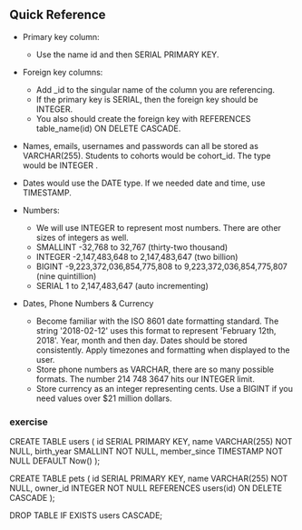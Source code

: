 ## Quick Reference
* Primary key column:
  * Use the name id and then SERIAL PRIMARY KEY.

* Foreign key columns:
  * Add _id to the singular name of the column you are referencing.
  * If the primary key is SERIAL, then the foreign key should be INTEGER.
  * You also should create the foreign key with REFERENCES table_name(id) ON DELETE CASCADE.
* Names, emails, usernames and passwords can all be stored as VARCHAR(255). Students to cohorts would be cohort_id. The type would be INTEGER .
* Dates would use the DATE type. If we needed date and time, use TIMESTAMP.
* Numbers:
  * We will use INTEGER to represent most numbers. There are other sizes of integers as well.
  * SMALLINT -32,768 to 32,767 (thirty-two thousand)
  * INTEGER -2,147,483,648 to 2,147,483,647 (two billion)
  * BIGINT -9,223,372,036,854,775,808 to 9,223,372,036,854,775,807 (nine quintillion)
  * SERIAL 1 to 2,147,483,647 (auto incrementing)
* Dates, Phone Numbers & Currency
  * Become familiar with the ISO 8601 date formatting standard. The string '2018-02-12' uses this format to represent 'February 12th, 2018'. Year, month and then day. Dates should be stored consistently. Apply timezones and formatting when displayed to the user.
  * Store phone numbers as VARCHAR, there are so many possible formats. The number 214 748 3647 hits our INTEGER limit.
  * Store currency as an integer representing cents. Use a BIGINT if you need values over $21 million dollars.



### exercise

CREATE TABLE users (
  id SERIAL PRIMARY KEY,
  name VARCHAR(255) NOT NULL,
  birth_year SMALLINT NOT NULL,
  member_since TIMESTAMP NOT NULL DEFAULT Now()
);

CREATE TABLE pets (
  id SERIAL PRIMARY KEY,
  name VARCHAR(255) NOT NULL,
  owner_id INTEGER NOT NULL REFERENCES users(id) ON DELETE CASCADE
);

DROP TABLE IF EXISTS users CASCADE;